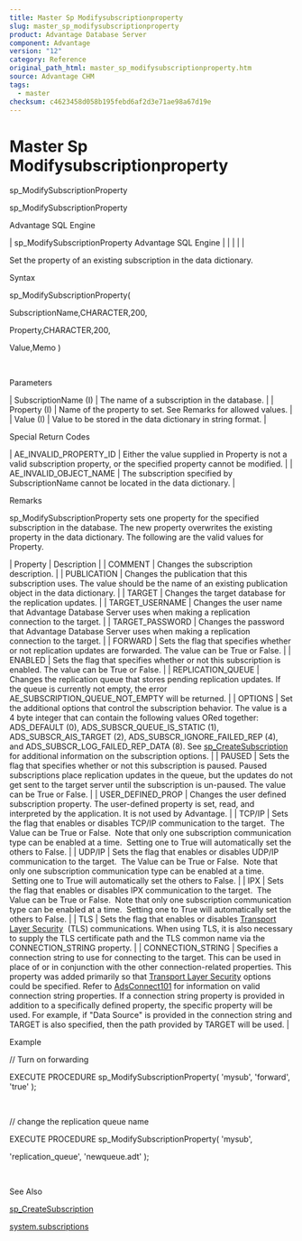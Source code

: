 ```yaml
---
title: Master Sp Modifysubscriptionproperty
slug: master_sp_modifysubscriptionproperty
product: Advantage Database Server
component: Advantage
version: "12"
category: Reference
original_path_html: master_sp_modifysubscriptionproperty.htm
source: Advantage CHM
tags:
  - master
checksum: c4623458d058b195febd6af2d3e71ae98a67d19e
---
```


# Master Sp Modifysubscriptionproperty

sp\_ModifySubscriptionProperty

sp\_ModifySubscriptionProperty

Advantage SQL Engine

| sp\_ModifySubscriptionProperty  Advantage SQL Engine |  |  |  |  |

Set the property of an existing subscription in the data dictionary.

Syntax

sp\_ModifySubscriptionProperty(

SubscriptionName,CHARACTER,200,

Property,CHARACTER,200,

Value,Memo )

 

Parameters

| SubscriptionName (I) | The name of a subscription in the database. |
| Property (I) | Name of the property to set. See Remarks for allowed values. |
| Value (I) | Value to be stored in the data dictionary in string format. |

Special Return Codes

| AE\_INVALID\_PROPERTY\_ID | Either the value supplied in Property is not a valid subscription property, or the specified property cannot be modified. |
| AE\_INVALID\_OBJECT\_NAME | The subscription specified by SubscriptionName cannot be located in the data dictionary. |

Remarks

sp\_ModifySubscriptionProperty sets one property for the specified subscription in the database. The new property overwrites the existing property in the data dictionary. The following are the valid values for Property.

| Property | Description |
| COMMENT | Changes the subscription description. |
| PUBLICATION | Changes the publication that this subscription uses. The value should be the name of an existing publication object in the data dictionary. |
| TARGET | Changes the target database for the replication updates. |
| TARGET\_USERNAME | Changes the user name that Advantage Database Server uses when making a replication connection to the target. |
| TARGET\_PASSWORD | Changes the password that Advantage Database Server uses when making a replication connection to the target. |
| FORWARD | Sets the flag that specifies whether or not replication updates are forwarded. The value can be True or False. |
| ENABLED | Sets the flag that specifies whether or not this subscription is enabled. The value can be True or False. |
| REPLICATION\_QUEUE | Changes the replication queue that stores pending replication updates. If the queue is currently not empty, the error AE\_SUBSCRIPTION\_QUEUE\_NOT\_EMPTY will be returned. |
| OPTIONS | Set the additional options that control the subscription behavior. The value is a 4 byte integer that can contain the following values ORed together: ADS\_DEFAULT (0), ADS\_SUBSCR\_QUEUE\_IS\_STATIC (1), ADS\_SUBSCR\_AIS\_TARGET (2), ADS\_SUBSCR\_IGNORE\_FAILED\_REP (4), and ADS\_SUBSCR\_LOG\_FAILED\_REP\_DATA (8). See [sp\_CreateSubscription](master_sp_createsubscription.md) for additional information on the subscription options. |
| PAUSED | Sets the flag that specifies whether or not this subscription is paused. Paused subscriptions place replication updates in the queue, but the updates do not get sent to the target server until the subscription is un-paused. The value can be True or False. |
| USER\_DEFINED\_PROP | Changes the user defined subscription property. The user-defined property is set, read, and interpreted by the application. It is not used by Advantage. |
| TCP/IP | Sets the flag that enables or disables TCP/IP communication to the target.  The Value can be True or False.  Note that only one subscription communication type can be enabled at a time.  Setting one to True will automatically set the others to False. |
| UDP/IP | Sets the flag that enables or disables UDP/IP communication to the target.  The Value can be True or False.  Note that only one subscription communication type can be enabled at a time.  Setting one to True will automatically set the others to False. |
| IPX | Sets the flag that enables or disables IPX communication to the target.  The Value can be True or False.  Note that only one subscription communication type can be enabled at a time.  Setting one to True will automatically set the others to False. |
| TLS | Sets the flag that enables or disables [Transport Layer Security](master_communications_encryption.md)  (TLS) communications. When using TLS, it is also necessary to supply the TLS certificate path and the TLS common name via the CONNECTION\_STRING property. |
| CONNECTION\_STRING | Specifies a connection string to use for connecting to the target. This can be used in place of or in conjunction with the other connection-related properties. This property was added primarily so that [Transport Layer Security](master_communications_encryption.md) options could be specified. Refer to [AdsConnect101](ace_adsconnect101.md) for information on valid connection string properties. If a connection string property is provided in addition to a specifically defined property, the specific property will be used. For example, if "Data Source" is provided in the connection string and TARGET is also specified, then the path provided by TARGET will be used. |

Example

// Turn on forwarding

EXECUTE PROCEDURE sp\_ModifySubscriptionProperty( 'mysub', 'forward', 'true' );

 

// change the replication queue name

EXECUTE PROCEDURE sp\_ModifySubscriptionProperty( 'mysub',

'replication\_queue', 'newqueue.adt' );

 

See Also

[sp\_CreateSubscription](master_sp_createsubscription.md)

[system.subscriptions](master_system_subscriptions.md)
